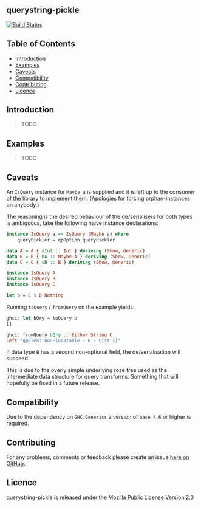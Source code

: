 ## querystring-pickle

[![Build Status](https://secure.travis-ci.org/brendanhay/querystring-pickle.png)](http://travis-ci.org/brendanhay/querystring-pickle)


## Table of Contents

* [Introduction](#introduction)
* [Examples](#examples)
* [Caveats](#caveats)
* [Compatibility](#compatibility)
* [Contributing](#contributing)
* [Licence](#licence)


## Introduction

> TODO


## Examples

> TODO


## Caveats

An `IsQuery` instance for `Maybe a` is supplied and it is left
up to the consumer of the library to implement them. (Apologies for forcing
orphan-instances on anybody.)

The reasoning is the desired behaviour of the de/serialisers for both types is
ambiguous, take the following naive instance declarations:

```haskell
instance IsQuery a => IsQuery (Maybe a) where
    queryPickler = qpOption queryPickler

data A = A { aInt :: Int } deriving (Show, Generic)
data B = B { bA :: Maybe A } deriving (Show, Generic)
data C = C { cB :: B } deriving (Show, Generic)

instance IsQuery A
instance IsQuery B
instance IsQuery C

let b = C $ B Nothing
```

Running `toQuery` / `fromQuery` on the example yields:

```haskell
ghci: let bQry = toQuery b
[]

ghci: fromQuery bQry :: Either String C
Left "qpElem: non-locatable - B - List []"
```

If data type `B` has a second non-optional field, the
de/serialisation will succeed.

This is due to the overly simple underlying rose tree used
as the intermediate data structure for query transforms.
Something that will hopefully be fixed in a future release.


## Compatibility

Due to the dependency on `GHC.Generics` a version of `base 4.6` or higher is required.


## Contributing

For any problems, comments or feedback please create an issue [here on GitHub](github.com/brendanhay/querystring-pickle/issues).


## Licence

querystring-pickle is released under the [Mozilla Public License Version 2.0](http://www.mozilla.org/MPL/)

